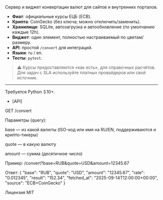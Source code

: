 Сервер и виджет конвертации валют для сайтов и внутренних порталов.

- **Фиат**: официальные курсы ЕЦБ (ECB).
- **Крипта**: CoinGecko (без ключа; можно отключить/заменить).
- **Хранилище**: SQLite, автозагрузка и автообновление (по умолчанию каждые 12h).
- **Виджет**: один элемент, полностью настраиваемый по цветам/размеру.
- **API**: простой `/convert` для интеграций.
- **Языки**: ru / en.
- **Тесты**: `pytest`.

> ⚠️ Курсы предоставляются «как есть», для справочных расчётов. Для задач с SLA используйте платных провайдеров или свой источник.

---

Требуется Python 3.10+.


- [API]

GET /convert

Параметры (query):

base — из какой валюты (ISO-код или имя на RU/EN, поддерживаются и крипто-тикеры)

quote — в какую валюту

amount — сумма (десятичное число)

Пример:
/convert?base=RUB&quote=USD&amount=12345.67

Ответ:
{
  "base": "RUB",
  "quote": "USD",
  "amount": "12345.67",
  "rate": "0.012345",
  "result": "152.34",
  "fetched_at": "2025-09-14T12:00:00+00:00",
  "source": "ECB+CoinGecko"
}

Лицензия MIT